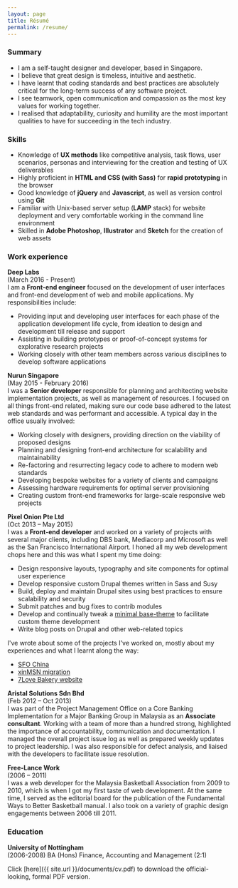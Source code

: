 ```yaml
---
layout: page
title: Résumé
permalink: /resume/
---
```

### Summary

<ul class="summary">
  <li class="no-margin">I am a self-taught designer and developer, based in Singapore.</li>
  <li class="no-margin">I believe that great design is timeless, intuitive and aesthetic.</li>
  <li class="no-margin">I have learnt that coding standards and best practices are absolutely critical for the long-term success of any software project.</li>
  <li class="no-margin">I see teamwork, open communication and compassion as the most key values for working together. </li>
  <li class>I realised that adaptability, curiosity and humility are the most important qualities to have for succeeding in the tech industry.</li>
</ul>

### Skills

<ul class="skills">
  <li class="no-margin">Knowledge of <strong>UX methods</strong> like competitive analysis, task flows, user scenarios, personas and interviewing for the creation and testing of UX deliverables</li>
  <li class="no-margin">Highly proficient in <strong>HTML and CSS (with Sass)</strong> for <strong>rapid prototyping</strong> in the browser</li>
  <li class="no-margin">Good knowledge of <strong>jQuery</strong> and <strong>Javascript</strong>, as well as version control using <strong>Git</strong></li>
  <li class="no-margin">Familiar with Unix-based server setup (<strong>LAMP</strong> stack) for website deployment and very comfortable working in the command line environment</li>
  <li class>Skilled in <strong>Adobe Photoshop</strong>, <strong>Illustrator</strong> and <strong>Sketch</strong> for the creation of web assets</li>
</ul>

### Work experience

**Deep Labs**  
(March 2016 - Present)  
I am a **Front-end engineer** focused on the development of user interfaces and front-end development of web and mobile applications. My responsibilities include:

<ul class="oa-labs">
  <li class="no-margin">Providing input and developing user interfaces for each phase of the application development life cycle, from ideation to design and development till release and support</li>
  <li class="no-margin">Assisting in building prototypes or proof-of-concept systems for explorative research projects</li>
  <li>Working closely with other team members across various disciplines to develop software applications</li>
</ul>

**Nurun Singapore**  
(May 2015 - February 2016)  
I was a **Senior developer** responsible for planning and architecting website implementation projects, as well as management of resources. I focused on all things front-end related, making sure our code base adhered to the latest web standards and was performant and accessible. A typical day in the office usually involved:

<ul class="exp-nurun">
  <li class="no-margin">Working closely with designers, providing direction on the viability of proposed designs</li>
  <li class="no-margin">Planning and designing front-end architecture for scalability and maintainability</li>
  <li class="no-margin">Re-factoring and resurrecting legacy code to adhere to modern web standards</li>
  <li class="no-margin">Developing bespoke websites for a variety of clients and campaigns</li>
  <li class="no-margin">Assessing hardware requirements for optimal server provisioning</li>
  <li class>Creating custom front-end frameworks for large-scale responsive web projects</li>
</ul>

**Pixel Onion Pte Ltd**  
(Oct 2013 – May 2015)  
I was a **Front-end developer** and worked on a variety of projects with several major clients, including DBS bank, Mediacorp and Microsoft as well as the San Francisco International Airport. I honed all my web development chops here and this was what I spent my time doing:

<ul class="exp-po">
  <li class="no-margin">Design responsive layouts, typography and site components for optimal user experience</li>
  <li class="no-margin">Develop responsive custom Drupal themes written in Sass and Susy</li>
  <li class="no-margin">Build, deploy and maintain Drupal sites using best practices to ensure scalability and security</li>
  <li class="no-margin">Submit patches and bug fixes to contrib modules</li>
  <li class="no-margin">Develop and continually tweak a <a href="https://www.drupal.org/sandbox/hj_chen/2345293">minimal base-theme</a> to facilitate custom theme development</li>
  <li class>Write blog posts on Drupal and other web-related topics</li>
</ul>

<p class="no-margin">I've wrote about some of the projects I've worked on, mostly about my experiences and what I learnt along the way:</p>

<ul>
  <li class="no-margin"><a href="{{ site.url }}/blog/the-one-in-many-languages/">SFO China</a></li>
  <li class="no-margin"><a href="{{ site.url }}/blog/the-one-on-the-tightest-of-deadlines/">xinMSN migration</a></li>
  <li><a href="{{ site.url }}/blog/the-one-built-from-128-pictures-of-cakes/">7Love Bakery website</a></li>
</ul>

**Aristal Solutions Sdn Bhd**  
(Feb 2012 – Oct 2013)  
I was part of the Project Management Office on a Core Banking Implementation for a Major Banking Group in Malaysia as an **Associate consultant**. Working with a team of more than a hundred strong, highlighted the importance of accountability, communication and documentation. I managed the overall project issue log as well as prepared weekly updates to project leadership. I was also responsible for defect analysis, and liaised with the developers to facilitate issue resolution.

**Free-Lance Work**  
(2006 – 2011)  
I was a web developer for the Malaysia Basketball Association from 2009 to 2010, which is when I got my first taste of web development. At the same time, I served as the editorial board for the publication of the Fundamental Ways to Better Basketball manual. I also took on a variety of graphic design engagements between 2006 till 2011. 

### Education

**University of Nottingham**  
(2006-2008)
BA (Hons) Finance, Accounting and Management (2:1)

Click [here]({{ site.url }}/documents/cv.pdf) to download the official-looking, formal PDF version.

